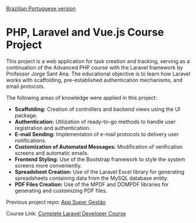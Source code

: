 [Brazilian Portuguese version](README.pt-br.md)

# PHP, Laravel and Vue.js Course Project

This project is a web application for task creation and tracking, serving as a continuation of the Advanced PHP course with the Laravel framework by Professor Jorge Sant Ana. The educational objective is to learn how Laravel works with scaffolding, pre-established authentication mechanisms, and email protocols.

The following areas of knowledge were applied in this project:

- **Scaffolding:** Creation of controllers and backend views using the UI package.
- **Authentication:** Utilization of ready-to-go methods to handle user registration and authentication.
- **E-mail Sending:** Implementaton of e-mail protocols to delivery user notifications.
- **Customization of Automated Messages:** Modification of verification screens and automatic emails.
- **Frontend Styling:** Use of the Bootstrap framework to style the system screens more conveniently.
- **Spreadsheet Creation:** Use of the Laravel Excel library for generating spreadsheets containing data from the MySQL database entity.
- **PDF Files Creation:** Use of the MPDF and DOMPDF libraries for generating and customizing PDF files.

Previous project repo: [App Super Gestão](https://github.com/nomarine/app_super_gestao)

Course Link: [Complete Laravel Developer Course](https://www.udemy.com/course/curso-completo-do-desenvolvedor-laravel/)
